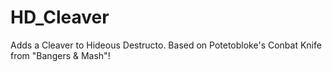 # HD_Cleaver
Adds a Cleaver to Hideous Destructo. Based on Potetobloke's Conbat Knife from "Bangers &amp; Mash"!
